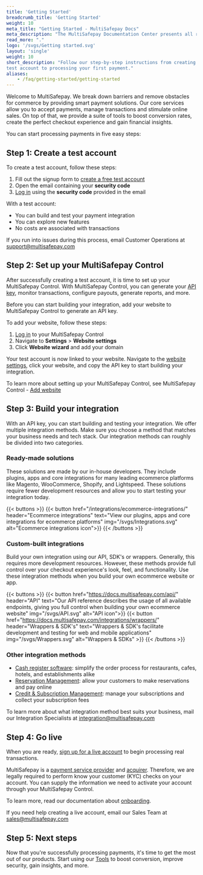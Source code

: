 ```yaml
---
title: 'Getting Started'
breadcrumb_title: 'Getting Started'
weight: 10
meta_title: "Getting Started - MultiSafepay Docs"
meta_description: "The MultiSafepay Documentation Center presents all relevant information about our Plugins and API. You can also find support pages for Payment Methods, Tools and General Questions as well as the contact details of our Support and Integration Teams."
read_more: "."
logo: '/svgs/Getting started.svg'
layout: 'single'
weight: 10
short_description: "Follow our step-by-step instructions from creating a 
test account to processing your first payment."
aliases:
    - /faq/getting-started/getting-started
---
```


Welcome to MultiSafepay. We break down barriers and remove obstacles for commerce by providing smart payment solutions. Our core services allow you to accept payments, manage transactions and stimulate online sales. On top of that, we provide a suite of tools to boost conversion rates, create the perfect checkout experience and gain financial insights.

You can start processing payments in five easy steps:

## Step 1: Create a test account
To create a test account, follow these steps:

1. Fill out the signup form to [create a free test account](https://testmerchant.multisafepay.com/signup)
2. Open the email containing your **security code**
3. [Log in](https://testmerchant.multisafepay.com) using the **security code** provided in the email

With a test account:

* You can build and test your payment integration
* You can explore new features
* No costs are associated with transactions

If you run into issues during this process, email Customer Operations at <support@multisafepay.com>

## Step 2: Set up your MultiSafepay Control
After successfully creating a test account, it is time to set up your MultiSafepay Control. With MultiSafepay Control, you can generate your [API key](/faq/general/multisafepay-glossary/#api-key), monitor transactions, configure payouts, generate reports, and more. 

Before you can start building your integration, add your website to MultiSafepay Control to generate an API key.

To add your website, follow these steps:

1. [Log in](https://testmerchant.multisafepay.com) to your MultiSafepay Control
2. Navigate to **Settings** > **Website settings**
3. Click **Website wizard** and add your domain

Your test account is now linked to your website. Navigate to the [website settings](https://testmerchant.multisafepay.com/sites), click your website, and copy the API key to start building your integration.

To learn more about setting up your MultiSafepay Control, see MultiSafepay Control - [Add website](/tools/multisafepay-control/add-website)

## Step 3: Build your integration
With an API key, you can start building and testing your integration. We offer multiple integration methods. Make sure you choose a method that matches your business needs and tech stack. Our integration methods can roughly be divided into two categories.  

### Ready-made solutions
These solutions are made by our in-house developers. They include plugins, apps and core integrations for many leading ecommerce platforms like Magento, WooCommerce, Shopify, and Lightspeed. These solutions require fewer development resources and allow you to start testing your integration today. 

{{< buttons >}}
    {{< button href="/integrations/ecommerce-integrations/" header="Ecommerce integrations" text="View our plugins, apps and core integrations for ecommerce platforms" img="/svgs/Integrations.svg" alt="Ecommerce integrations icon">}}
{{< /buttons >}}

### Custom-built integrations
Build your own integration using our API, SDK's or wrappers. Generally, this requires more development resources. However, these methods provide full control over your checkout experience's look, feel, and functionality. Use these integration methods when you build your own ecommerce website or app.

{{< buttons >}}
    {{< button href="https://docs.multisafepay.com/api/" header="API" text="Our API reference describes the usage of all available endpoints, giving you full control when building your own ecommerce website" img="/svgs/API.svg" alt="API icon">}}
    {{< button href="https://docs.multisafepay.com/integrations/wrappers/" header="Wrappers & SDK's" text="Wrappers & SDK's facilitate development and testing for web and mobile applications" img="/svgs/Wrappers.svg" alt="Wrappers & SDKs" >}}
{{< /buttons >}}

### Other integration methods
* [Cash register software](/integrations/cash-register-software): simplify the order process for restaurants, cafes, hotels, and establishments alike
* [Reservation Management](/integrations/reservation-management): allow your customers to make reservations and pay online
* [Credit & Subscription Management](/integrations/credit-and-subscription-management): manage your subscriptions and collect your subscription fees

To learn more about what integration method best suits your business, mail our Integration Specialists at <integration@multisafepay.com>

## Step 4: Go live
When you are ready, [sign up for a live account](https://merchant.multisafepay.com/signup) to begin processing real transactions.

MultiSafepay is a [payment service provider](/faq/general/multisafepay-glossary/#payment-service-provider-psp) and [acquirer](/faq/general/multisafepay-glossary/#acquirer). Therefore, we are legally required to perform know your customer (KYC) checks on your account. You can supply the information we need to activate your account through your MultiSafepay Control. 

To learn more, read our documentation about [onboarding](/faq/getting-started/onboarding/).

If you need help creating a live account, email our Sales Team at <sales@multisafepay.com>


## Step 5: Next steps
Now that you're successfully processing payments, it's time to get the most out of our products. Start using our [Tools](https://docs.multisafepay.com/tools) to boost conversion, improve security, gain insights, and more.  

